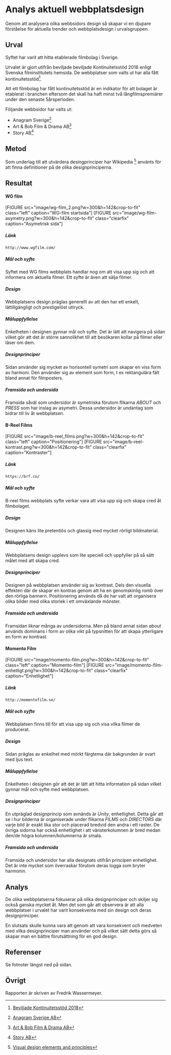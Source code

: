 Analys aktuell webbplatsdesign
=======================

Genom att analysera olika webbsidors design så skapar vi en djupare förståelse för aktuella trender och webbplatsdesign i urvalsgruppen.

Urval
-----------------------

Syftet har varit att hitta etablerade filmbolag i Sverige.

Urvalet är gjort utifrån beviljade beviljade Kontinuitetsstöd 2018 enligt Svenska filminstitutets hemsida. De webbplatser som valts ut har alla fått kontinuitetsstöd[^1].

Att ett filmbolag har fått kontinuitetsstöd är en indikator för att bolaget är etablerat i branchen eftersom det skall ha haft minst två långfilmspremiärer under den senaste 5årsperioden.

Följande webbsidor har valts ut:

+ Anagram Sverige[^2]
+ Art & Bob Film & Drama AB[^3]
+ Story AB[^4]

Metod
-----------------------

Som underlag till att utvärdera desingprinciper har Wikipedia [^5] använts för att finna definitioner på de olika designprinciperna.

Resultat
-----------------------

#### WG film

[FIGURE src="image/wg-film_2.png?w=300&h=142&crop-to-fit" class="left" caption="WG-film startsida"]
[FIGURE src="image/wg-film-asymetry.png?w=300&h=142&crop-to-fit" class="clearfix" caption="Asymetrisk sida"]

##### Länk
    http://www.wgfilm.com/

##### Mål och syfte
Syftet med WG films webbplats handlar nog om att visa upp sig och att informera om aktuella filmer. Ett syfte är även att sälja filmer.

##### Design
Webbplatsens design präglas generellt av att den har ett enkelt, lättillgängligt och prestigelöst uttryck. 

##### Måluppfyllelse
Enkelheten i designen gynnar mål och syfte. Det är lätt att navigera på sidan vilket gör att det är större sannolikhet till att besökaren kollar på filmer eller läser om dem.

##### Designprinciper
Sidan använder sig mycket av horisontell symetri som skapar en viss form av harmoni. Den använder sig av element som form, t ex rektangulära fält bland annat för filmposters.

##### Framsida och undersida
Framsida såväl som undersidor är symetriska förutom flikarna *ABOUT* och *PRESS* som har inslag av asymetri. Dessa undersidor är undantag som bidrar till liv åt webbplatsen.


#### B-Reel Films

[FIGURE src="image/b-reel_films.png?w=300&h=142&crop-to-fit" class="left" caption="Positionering"]
[FIGURE src="image/b-reel-kontrast.png?w=300&h=142&crop-to-fit" class="clearfix" caption="Kontraster"]

##### Länk
    https://brf.co/

##### Mål och syfte
B-reel films webbplats syfte verkar vara att visa upp sig och skapa cred åt filmbolaget.

##### Design
Designen käns lite pretentiös och glassig med mycket rörligt bildmaterial.

##### Måluppfyllelse
Webbplatsens design upplevs som lite speciell och uppfyller på så sätt målet med att skapa cred.

##### Designprinciper
Designen på webbplatsen använder sig av kontrast. Dels den visuella effekten där de skapar en kontras genom att ha en genomskinlig romb över den rörliga bannern. Positionering används då de har valt att organisera olika bilder med olika storlek i ett omväxlande mönster.

##### Framsida och undersida
Framsidan liknar många av undersidorna. Men på bland annat sidan *about* används dominans i form av olika vikt på typsnitten för att skapa ytterligare en form av kontrast.


#### Momento Film

[FIGURE src="image/momento-film.png?w=300&h=142&crop-to-fit" class="left" caption="Momento-film"]
[FIGURE src="image/momento-film-enhetligt.png?w=300&h=142&crop-to-fit" class="clearfix" caption="Enhetlighet"]

##### Länk
    http://momentofilm.se/

##### Mål och syfte
Webbplatsen finns till för att visa upp sig och visa vilka filmer de producerat.

##### Design
Sidan präglas av enkelhet med mörkt färgtema där bakgrunden är svart med ljus text.

##### Måluppfyllelse
Enkelheten i designen gör att det är lätt att hitta information på sidan vilket gynnar mål och syfte med webbplatsen.

##### Designprinciper
En utpräglad designprincip som avnänds är *Unity*, enhetlighet. Detta går att se i hur bilderna är organiserade under flikarna *FILMS* och *DIRECTORS* där varje bild är exakt lika stor och placerad bredvid den andra i ett raster. De övriga sidorna har också enhetlighet i att vänsterkolumnen är bred medan den/de högra kolumnen/kolumnerna är smala.

##### Framsida och undersida
Framsida och undersidor har alla designats utifrån principen enhetlighet. Det är inte mycket som överraskar förutom deras logga som bryter harmonin.

Analys
-----------------------
De olika webbplatserna fokuserar på olika designprinciper och skiljer sig också ganska mycket åt. Men det som går att observera är att alla webbplatser i urvalet har varit konsekventa med sin design och deras designprinciper.

En slutsats skulle kunna vara att genom att vara konsekvent och medveten med vilka designprinciper man använder och på vilket sätt detta görs så skapar man en bättre förutsättning för en god design.

Referenser
-----------------------

[^1]: [Beviljade Kontinuitetsstöd 2018](https://www.filminstitutet.se/globalassets/1.-sok-stod/filminstitutets-stod/_beviljade-stod/kontinuitetsstod/kontinuitetsstod---beviljade-2018.pdf "Beviljade Kontinuitetsstöd 2018")

[^2]: [Anagram Sverige AB](https://anagram.se/ "Anagram Sverige")

[^3]: [Art & Bob Film & Drama AB](https://artbob.se/ "Art & Bob Film & Drama")

[^4]: [Story AB](http://story.se/ "Story")

[^5]: [Visual design elements and principles](https://en.wikipedia.org/wiki/Visual_design_elements_and_principles "Visual design elements and principles")

Se fotnoter längst ned på sidan.

Övrigt
-----------------------

Rapporten är skriven av Fredrik Wassermeyer.
